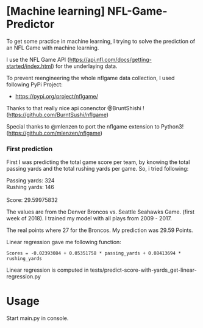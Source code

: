 # [Machine learning] NFL-Game-Predictor
To get some practice in machine learning, I trying to solve the prediction of an NFL Game with machine learning.

I use the NFL Game API (https://api.nfl.com/docs/getting-started/index.html) for the underlaying data.

To prevent reengineering the whole nflgame data collection, I used following PyPi Project:
- https://pypi.org/project/nflgame/

Thanks to that really nice api conenctor @BruntShishi ! (https://github.com/BurntSushi/nflgame)

Special thanks to @mlenzen to port the nflgame extension to Python3! (https://github.com/mlenzen/nflgame)

### First prediction
First I was predicting the total game score per team, by knowing the total passing yards and the
total rushing yards per game. So, i tried following:

Passing yards: 324<br />
Rushing yards: 146<br />
<br />
Score: 29.59975832

The values are from the Denver Broncos vs. Seattle Seahawks Game. (first week of 2018). I trained my model with all
plays from 2009 - 2017.

The real points where 27 for the Broncos. My prediction was 29.59 Points.

Linear regression gave me following function:

    Scores = -0.02393084 + 0.05351758 * passing_yards + 0.08413694 * rushing_yards
    
Linear regression is computed in tests/predict-score-with-yards_get-linear-regression.py

# Usage
Start main.py in console.